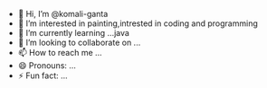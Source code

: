 - 👋 Hi, I’m @komali-ganta
- 👀 I’m interested in painting,intrested in coding and programming
- 🌱 I’m currently learning ...java
- 💞️ I’m looking to collaborate on ...
- 📫 How to reach me ...
- 😄 Pronouns: ...
- ⚡ Fun fact: ...

<!---
komali-ganta/komali-ganta is a ✨ special ✨ repository because its `README.md` (this file) appears on your GitHub profile.
You can click the Preview link to take a look at your changes.
--->

